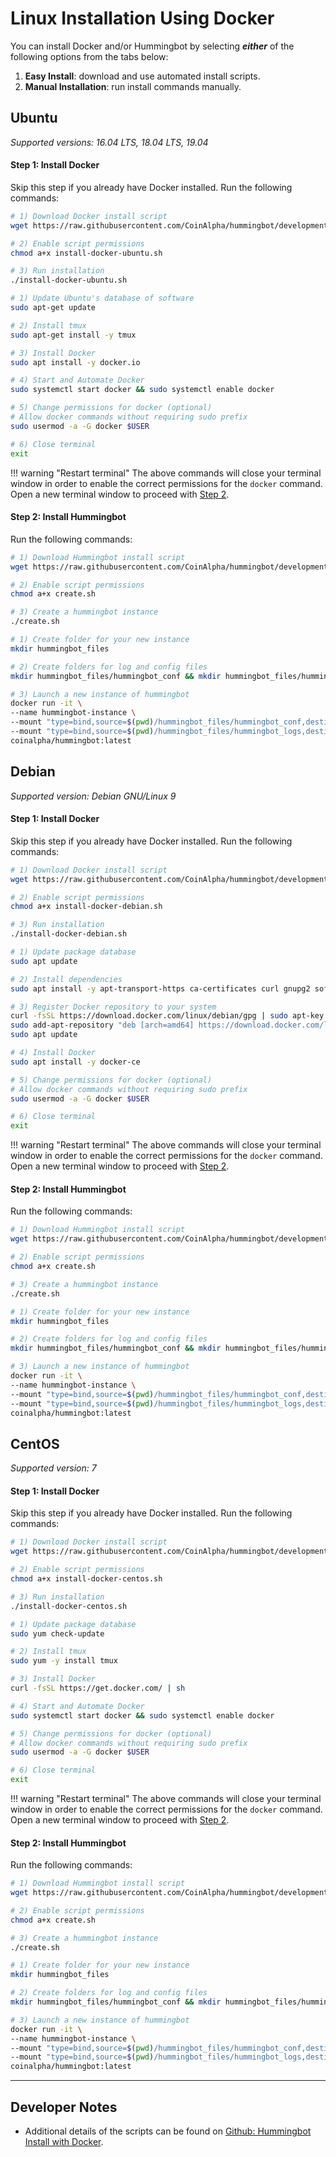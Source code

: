 # Linux Installation Using Docker

You can install Docker and/or Hummingbot by selecting ***either*** of the following options from the tabs below:

1. **Easy Install**: download and use automated install scripts.
2. **Manual Installation**: run install commands manually.

## Ubuntu

*Supported versions: 16.04 LTS, 18.04 LTS, 19.04*

#### Step 1: Install Docker

Skip this step if you already have Docker installed. Run the following commands:

```bash tab="Option 1: Easy Install"
# 1) Download Docker install script
wget https://raw.githubusercontent.com/CoinAlpha/hummingbot/development/installation/install-docker/install-docker-ubuntu.sh

# 2) Enable script permissions
chmod a+x install-docker-ubuntu.sh

# 3) Run installation
./install-docker-ubuntu.sh
```

```bash tab="Option 2: Manual Installation"
# 1) Update Ubuntu's database of software
sudo apt-get update

# 2) Install tmux
sudo apt-get install -y tmux

# 3) Install Docker
sudo apt install -y docker.io

# 4) Start and Automate Docker
sudo systemctl start docker && sudo systemctl enable docker 

# 5) Change permissions for docker (optional)
# Allow docker commands without requiring sudo prefix
sudo usermod -a -G docker $USER 

# 6) Close terminal
exit
```

!!! warning "Restart terminal"
    The above commands will close your terminal window in order to enable the correct permissions for the `docker` command.  Open a new terminal window to proceed with [Step 2](#step-2-install-hummingbot).

#### Step 2: Install Hummingbot

Run the following commands:

```bash tab="Option 1: Easy Install"
# 1) Download Hummingbot install script
wget https://raw.githubusercontent.com/CoinAlpha/hummingbot/development/installation/docker-commands/create.sh

# 2) Enable script permissions
chmod a+x create.sh

# 3) Create a hummingbot instance
./create.sh
```

```bash tab="Option 2: Manual Installation"
# 1) Create folder for your new instance
mkdir hummingbot_files

# 2) Create folders for log and config files
mkdir hummingbot_files/hummingbot_conf && mkdir hummingbot_files/hummingbot_logs

# 3) Launch a new instance of hummingbot
docker run -it \
--name hummingbot-instance \
--mount "type=bind,source=$(pwd)/hummingbot_files/hummingbot_conf,destination=/conf/" \
--mount "type=bind,source=$(pwd)/hummingbot_files/hummingbot_logs,destination=/logs/" \
coinalpha/hummingbot:latest
```

## Debian

*Supported version: Debian GNU/Linux 9*

#### Step 1: Install Docker

Skip this step if you already have Docker installed. Run the following commands:

```bash tab="Option 1: Easy Install"
# 1) Download Docker install script
wget https://raw.githubusercontent.com/CoinAlpha/hummingbot/development/installation/install-docker/install-docker-debian.sh

# 2) Enable script permissions
chmod a+x install-docker-debian.sh

# 3) Run installation
./install-docker-debian.sh
```

```bash tab="Option 2: Manual Installation"
# 1) Update package database
sudo apt update

# 2) Install dependencies
sudo apt install -y apt-transport-https ca-certificates curl gnupg2 software-properties-common tmux

# 3) Register Docker repository to your system
curl -fsSL https://download.docker.com/linux/debian/gpg | sudo apt-key add -
sudo add-apt-repository "deb [arch=amd64] https://download.docker.com/linux/debian $(lsb_release -cs) stable"
sudo apt update

# 4) Install Docker
sudo apt install -y docker-ce

# 5) Change permissions for docker (optional)
# Allow docker commands without requiring sudo prefix
sudo usermod -a -G docker $USER

# 6) Close terminal
exit
```

!!! warning "Restart terminal"
    The above commands will close your terminal window in order to enable the correct permissions for the `docker` command.  Open a new terminal window to proceed with [Step 2](#step-2-install-hummingbot_1).

#### Step 2: Install Hummingbot

Run the following commands:

```bash tab="Option 1: Easy Install"
# 1) Download Hummingbot install script
wget https://raw.githubusercontent.com/CoinAlpha/hummingbot/development/installation/docker-commands/create.sh

# 2) Enable script permissions
chmod a+x create.sh

# 3) Create a hummingbot instance
./create.sh
```

```bash tab="Option 2: Manual Installation"
# 1) Create folder for your new instance
mkdir hummingbot_files

# 2) Create folders for log and config files
mkdir hummingbot_files/hummingbot_conf && mkdir hummingbot_files/hummingbot_logs

# 3) Launch a new instance of hummingbot
docker run -it \
--name hummingbot-instance \
--mount "type=bind,source=$(pwd)/hummingbot_files/hummingbot_conf,destination=/conf/" \
--mount "type=bind,source=$(pwd)/hummingbot_files/hummingbot_logs,destination=/logs/" \
coinalpha/hummingbot:latest
```

## CentOS

*Supported version: 7*

#### Step 1: Install Docker

Skip this step if you already have Docker installed. Run the following commands:

```bash tab="Option 1: Easy Install"
# 1) Download Docker install script
wget https://raw.githubusercontent.com/CoinAlpha/hummingbot/development/installation/install-docker/install-docker-centos.sh

# 2) Enable script permissions
chmod a+x install-docker-centos.sh

# 3) Run installation
./install-docker-centos.sh
```

```bash tab="Option 2: Manual Installation"
# 1) Update package database
sudo yum check-update

# 2) Install tmux
sudo yum -y install tmux

# 3) Install Docker
curl -fsSL https://get.docker.com/ | sh 

# 4) Start and Automate Docker
sudo systemctl start docker && sudo systemctl enable docker

# 5) Change permissions for docker (optional)
# Allow docker commands without requiring sudo prefix
sudo usermod -a -G docker $USER

# 6) Close terminal
exit
```

!!! warning "Restart terminal"
    The above commands will close your terminal window in order to enable the correct permissions for the `docker` command.  Open a new terminal window to proceed with [Step 2](#step-2-install-hummingbot_2).

#### Step 2: Install Hummingbot

Run the following commands:

```bash tab="Option 1: Easy Install"
# 1) Download Hummingbot install script
wget https://raw.githubusercontent.com/CoinAlpha/hummingbot/development/installation/docker-commands/create.sh

# 2) Enable script permissions
chmod a+x create.sh

# 3) Create a hummingbot instance
./create.sh
```

```bash tab="Option 2: Manual Installation"
# 1) Create folder for your new instance
mkdir hummingbot_files

# 2) Create folders for log and config files
mkdir hummingbot_files/hummingbot_conf && mkdir hummingbot_files/hummingbot_logs

# 3) Launch a new instance of hummingbot
docker run -it \
--name hummingbot-instance \
--mount "type=bind,source=$(pwd)/hummingbot_files/hummingbot_conf,destination=/conf/" \
--mount "type=bind,source=$(pwd)/hummingbot_files/hummingbot_logs,destination=/logs/" \
coinalpha/hummingbot:latest
```

----

## Developer Notes

- Additional details of the scripts can be found on [Github: Hummingbot Install with Docker](https://github.com/CoinAlpha/hummingbot/tree/development/installation/install-docker).
